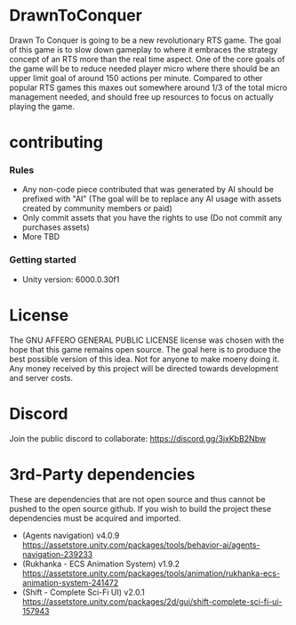 # DrawnToConquer

Drawn To Conquer is going to be a new revolutionary RTS game.  The goal of this game is to slow down gameplay to where it embraces the strategy concept of an RTS more than the real time aspect.  One of the core goals of the game will be to reduce needed player micro where there should be an upper limit goal of around 150 actions per minute.  Compared to other popular RTS games this maxes out somewhere around 1/3 of the total micro management needed, and should free up resources to focus on actually playing the game.

# contributing
### Rules
- Any non-code piece contributed that was generated by AI should be prefixed with "AI" (The goal will be to replace any AI usage with assets created by community members or paid)
- Only commit assets that you have the rights to use (Do not commit any purchases assets)
- More TBD

### Getting started
- Unity version: 6000.0.30f1


# License

The GNU AFFERO GENERAL PUBLIC LICENSE license was chosen with the hope that this game remains open source.  The goal here is to produce the best possible version of this idea.  Not for anyone to make moeny doing it.  Any money received by this project will be directed towards development and server costs.

# Discord

Join the public discord to collaborate: https://discord.gg/3jxKbB2Nbw

# 3rd-Party dependencies

These are dependencies that are not open source and thus cannot be pushed to the open source github.  If you wish to build the project these dependencies must be acquired and imported.

- (Agents navigation) v4.0.9 https://assetstore.unity.com/packages/tools/behavior-ai/agents-navigation-239233
- (Rukhanka - ECS Animation System) v1.9.2 https://assetstore.unity.com/packages/tools/animation/rukhanka-ecs-animation-system-241472
- (Shift - Complete Sci-Fi UI) v2.0.1 https://assetstore.unity.com/packages/2d/gui/shift-complete-sci-fi-ui-157943
